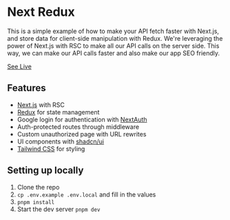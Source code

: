 # Next Redux

This is a simple example of how to make your API fetch faster with Next.js, and store data for client-side manipulation with Redux. We're leveraging the power of Next.js with RSC to make all our API calls on the server side. This way, we can make our API calls faster and also make our app SEO friendly.

[See Live](https://next-redux-ts.vercel.app)

## Features

- [Next.js](https://nextjs.org/docs/app) with RSC
- [Redux](https://react-redux.js.org/) for state management
- Google login for authentication with [NextAuth](https://next-auth.js.org/)
- Auth-protected routes through middleware
- Custom unauthorized page with URL rewrites
- UI components with [shadcn/ui](https://ui.shadcn.com/)
- [Tailwind CSS](https://tailwindcss.com/) for styling

## Setting up locally

1. Clone the repo
1. `cp .env.example .env.local` and fill in the values
1. `pnpm install`
1. Start the dev server `pnpm dev`
